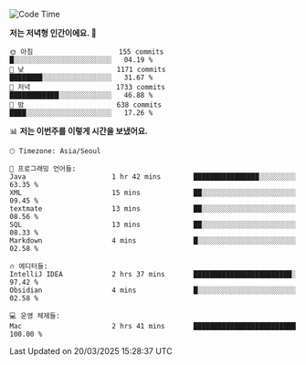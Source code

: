   <!--START_SECTION:waka-->
![Code Time](http://img.shields.io/badge/Code%20Time-524%20hrs%2015%20mins-blue)

**저는 저녁형 인간이에요. 🦉** 

```text
🌞 아침                     155 commits         █░░░░░░░░░░░░░░░░░░░░░░░░   04.19 % 
🌆 낮　                     1171 commits        ████████░░░░░░░░░░░░░░░░░   31.67 % 
🌃 저녁                     1733 commits        ████████████░░░░░░░░░░░░░   46.88 % 
🌙 밤　                     638 commits         ████░░░░░░░░░░░░░░░░░░░░░   17.26 % 
```


📊 **저는 이번주를 이렇게 시간을 보냈어요.** 

```text
🕑︎ Timezone: Asia/Seoul

💬 프로그래밍 언어들: 
Java                     1 hr 42 mins        ████████████████░░░░░░░░░   63.35 % 
XML                      15 mins             ██░░░░░░░░░░░░░░░░░░░░░░░   09.45 % 
textmate                 13 mins             ██░░░░░░░░░░░░░░░░░░░░░░░   08.56 % 
SQL                      13 mins             ██░░░░░░░░░░░░░░░░░░░░░░░   08.33 % 
Markdown                 4 mins              █░░░░░░░░░░░░░░░░░░░░░░░░   02.58 % 

🔥 에디터들: 
IntelliJ IDEA            2 hrs 37 mins       ████████████████████████░   97.42 % 
Obsidian                 4 mins              █░░░░░░░░░░░░░░░░░░░░░░░░   02.58 % 

💻 운영 체제들: 
Mac                      2 hrs 41 mins       █████████████████████████   100.00 % 
```


 Last Updated on 20/03/2025 15:28:37 UTC
<!--END_SECTION:waka-->
